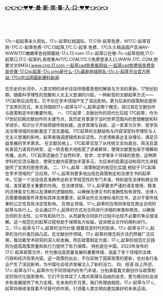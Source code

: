 ### [👉👉👉♥♥-最-新-观-看-入-口-♥♥👈👈👈](https://mrddrm.github.io/17c.html)
<br></br><br></br>
17c一起起草永久网名，17.c-起草红桃国际，17.C18-起草免费，W17.C-起草官网-17C.C-起草免费-17C.13起草,17C.C-起草 免费，17C久久精品国产亚洲AV-WWW.17C嫩嫩草色视频蜜桃-17.c.13.nom-17.c-起草口在哪-7c-c起草视频,17.C-起草口,17.C-起草的,夜夜魯AV17C.COM,17C.C免费登录入口,WWW..17C..COM,想要叉叉8M3U,www.crm.17.com,一起草cad免费看网站-一起草cad免费版免费安装步骤-17.Cnc起草-17c.cmo是什么-17c最新地域网名-17c.c-起草平台官方网站-17Cc吃瓜网最新爆料新闻
<br></br>
在历史的长河中，人类文明的进步往往伴随着思想的解放与方法的革新。17世纪初期，随着科学理性的觉醒和人文主义思潮的兴起，一种新型的文献起草方式——17C起草应运而生。它不仅在学术领域产生了深远影响，更为后来的政策制定提供了宝贵的范式。本文将围绕17.c-起草与17·c_起草这两个概念，探讨其在文献创作与政策制定中的重要作用。 一、17C起草：文献创作的现代化征程 17C起草，作为17世纪初期文献创作的关键节点，其历史背景源于当时世界范围内的思想解放和科学进步。知识分子开始质疑传统权威，追求真理与自由，这一变革为文学、哲学及法治等领域的创新奠定了坚实基础。17C起草的文献结构与内容深受科学理性与人文主义思潮的影响，起草者强调逻辑性和实证性，力求清晰表达复杂理论，满足日益发展的学术需求。 在文献风格上，17C起草实现了从传统文言向直白、简洁且富有表现力语言的转型，这一转变极大地拓宽了读者群体，使得文献更加易于理解和传播。此外，17C起草还融合了自然科学、哲学、文学等多个领域的思想，这种跨学科的交流与融合，使得文献内容更加丰富多元，为后来的启蒙运动和现代化进程提供了宝贵的思想资源。 二、17·c_起草：政策制定的规范化实践 相较于17C起草在学术领域的广泛应用，17·c_起草则更多地出现在政策制定和法律文书的起草中。它是一个涉及信息准确传达和文字规范性的专门术语，特别是在法律和商业领域，发挥着至关重要的作用。 在法律领域，17·c_起草要求严谨的语言使用、精准的法律条文引用以及清晰的逻辑结构，以确保法律文书的准确性和有效性。法律人员需要根据案件背景和具体法律要求，起草出符合法律标准的文书，这对于案件结果的公正性具有决定性影响。 在商业领域，17·c_起草的应用则体现在商业合同的起草与执行上。企业通过17·c_起草的方式对合同进行详细的审查和修改，以确保合同的合法性、公平性和执行力，从而避免合同执行过程中出现不必要的争议或误解。这一规范化的起草过程有助于保障各方权益，促进商业合作的顺利进行。 三、17.c-起草与17·c_起草的当代价值 随着信息时代的到来，17.c-起草与17·c_起草的当代价值日益凸显。在文献创作领域，17.c-起草的理念和方法仍然被广泛应用，推动着学术研究的深入和发展。而在政策制定方面，17·c_起草的规范化实践则为提高政策质量和执行力提供了有力保障。 特别是在中国，2023年发布的17.C-起草政策文件，作为推动高质量发展的重要举措，涵盖了多个领域的法律、行政和经济改革内容。这一政策的出台，不仅反映了国家政策的更新，也对各行各业产生了深远影响，为中国社会经济发展注入了新的活力。 四、结语 综上所述，17.c-起草与17·c_起草作为不同领域内的专门术语，分别承载着文献创作与政策制定的现代化探索使命。它们不仅体现了人类对真理与自由的追求，更为推动社会进步和发展提供了有力支撑。在未来的岁月里，我们有理由相信，17.c-起草与17·c_起草将继续发挥着不可替代的作用，引领着人类文明向更加美好的未来迈进。
